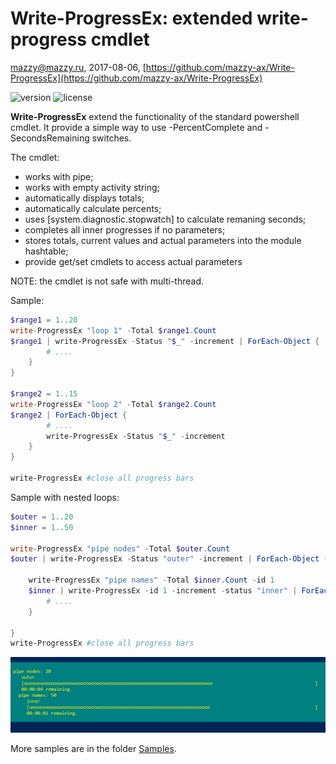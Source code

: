 # Write-ProgressEx: extended write-progress cmdlet
mazzy@mazzy.ru, 2017-08-06, [https://github.com/mazzy-ax/Write-ProgressEx](https://github.com/mazzy-ax/Write-ProgressEx)

![version][version-badge] ![license][license-badge]

**Write-ProgressEx** extend the functionality of the standard powershell cmdlet. It provide a simple way to use -PercentComplete and -SecondsRemaining switches.

The cmdlet:
* works with pipe;
* works with empty activity string;
* automatically displays totals;
* automatically calculate percents;
* uses [system.diagnostic.stopwatch] to calculate remaning seconds;
* completes all inner progresses if no parameters;
* stores totals, current values and actual parameters into the module hashtable;
* provide get/set cmdlets to access actual parameters

NOTE: the cmdlet is not safe with multi-thread.

Sample:

```powershell
$range1 = 1..20
write-ProgressEx "loop 1" -Total $range1.Count
$range1 | write-ProgressEx -Status "$_" -increment | ForEach-Object {
        # ....
    }
}

$range2 = 1..15
write-ProgressEx "loop 2" -Total $range2.Count
$range2 | ForEach-Object {
        # ....
        write-ProgressEx -Status "$_" -increment
    }
}

write-ProgressEx #close all progress bars
```

Sample with nested loops:

```powershell
$outer = 1..20
$inner = 1..50

write-ProgressEx "pipe nodes" -Total $outer.Count
$outer | write-ProgressEx -Status "outer" -increment | ForEach-Object {

    write-ProgressEx "pipe names" -Total $inner.Count -id 1
    $inner | write-ProgressEx -id 1 -increment -status "inner" | ForEach-Object {
        # ....
    }

}
write-ProgressEx #close all progress bars
```

![screenshot: Write-ProgressEx](./media/sample.pipe.png)

More samples are in the folder [Samples].


[version-badge]: https://img.shields.io/badge/version-0.7-green.svg
[license-badge]: https://img.shields.io/badge/license-MIT-blue.svg
[Samples]: ./samples/